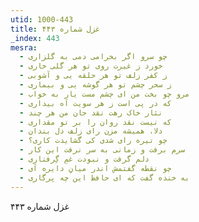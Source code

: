 ```yaml
---
utid: 1000-443
title: غزل شماره ۴۴۳
_index: 443
mesra:
  - چو سرو اگر بخرامی دمی به گلزاری
  - خورد ز غیرت روی تو هر گلی خاری
  - ز کفر زلف تو هر حلقه یی و آشوبی
  - ز سحر چشم تو هر گوشه یی و بیماری
  - مرو چو بخت من ای چشم مست یار به خواب
  - که در پی است ز هر سویت آه بیداری
  - نثار خاک رهت نقد جان من هر چند
  - که نیست نقد روان را بر تو مقداری
  - دلا، همیشه مزن رای زلف دل بندان
  - چو تیره رای شدی کی گشایدت کاری؟
  - سرم برفت و زمانی به سر نرفت این کار
  - دلم گرفت و نبودت غمِ گِرفتاری
  - چو نقطه گفتمش اندر میانِ دایره آی
  - به خنده گفت که ای حافظ این چه پرگاری
---
```

غزل شماره ۴۴۳
